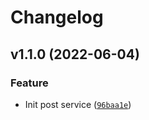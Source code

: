 # Changelog

<!--next-version-placeholder-->

## v1.1.0 (2022-06-04)
### Feature
* Init post service ([`96baa1e`](https://github.com/draganagrbic998/devops_post_service/commit/96baa1e5c7edf1a3319c7dea8ceae5df7582014a))
